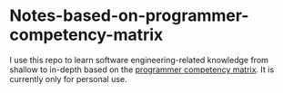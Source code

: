 # Notes-based-on-programmer-competency-matrix
I use this repo to learn software engineering-related knowledge from shallow to in-depth based on the [programmer competency matrix](https://www.sijinjoseph.com/programmer-competency-matrix/). It is currently only for personal use.
